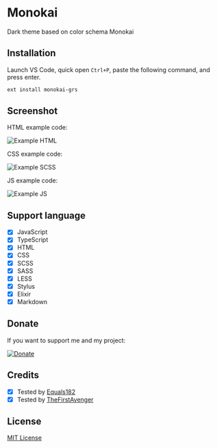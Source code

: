 # Monokai

Dark theme based on color schema Monokai

## Installation

Launch VS Code, quick open `Ctrl+P`, paste the following command, and press enter.

```bash
ext install monokai-grs
```

## Screenshot

HTML example code:

![Example HTML](https://github.com/goliafrs/monokai/raw/master/example-html.png)

CSS example code:

![Example SCSS](https://github.com/goliafrs/monokai/raw/master/example-scss.png)

JS example code:

![Example JS](https://github.com/goliafrs/monokai/raw/master/example-js.png)

## Support language

- [x] JavaScript
- [x] TypeScript
- [x] HTML
- [x] CSS
- [x] SCSS
- [x] SASS
- [x] LESS
- [x] Stylus
- [x] Elixir
- [x] Markdown

## Donate

If you want to support me and my project:

[![Donate](https://img.shields.io/badge/Donate-PayPal-blue.svg)](https://www.paypal.me/goliafrs)

## Credits

- [x] Tested by [Equals182](https://github.com/Equals182)
- [x] Tested by [TheFirstAvenger](https://github.com/TheFirstAvenger)

## License

[MIT License](https://github.com/goliafrs/monokai/blob/master/LICENSE)

